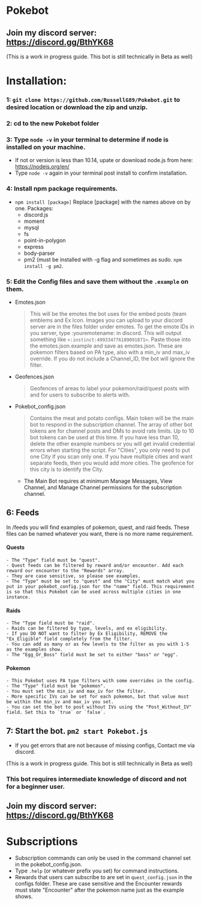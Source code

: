 # Pokebot

## Join my discord server: https://discord.gg/BthYK68

(This is a work in progress guide. This bot is still technically in Beta as well)

# Installation:
### 1: `git clone https://github.com/RussellG89/Pokebot.git` to desired location or download the zip and unzip.

### 2: cd to the new Pokebot folder

### 3: Type `node -v` in your terminal to determine if node is installed on your machine.
  - If not or version is less than 10.14, upate or download node.js from here: https://nodejs.org/en/
  - Type `node -v` again in your terminal post install to confirm installation.
  
### 4: Install npm package requirements.
  - `npm install [package]` Replace [package] with the names above on by one.
    Packages: 
    - discord.js
    - moment
    - mysql
    - fs
    - point-in-polygon
    - express
    - body-parser
    - pm2 (must be installed with -g flag and sometimes as sudo. `npm install -g pm2`.
    
### 5: Edit the Config files and save them without the `.example` on them.
  - Emotes.json
      > This will be the emotes the bot uses for the embed posts (team emblems and Ex Icon. Images you can upload to your discord server are in the files folder under emotes. To get the emote IDs in you server, type \:youremotename: in discord. This will output something like `<:instinct:499334776189091871>`. Paste those into the emotes.json.example and save as emotes.json.
      > These are pokemon filters based on PA type, also with a min_iv and max_iv override. If you do not include a Channel_ID, the bot will ignore the filter. 
  - Geofences.json
      > Geofences of areas to label your pokemon/raid/quest posts with and for users to subscribe to alerts with.
  - Pokebot_config.json
      > Contains the meat and potato configs. Main token will be the main bot to respond in the subscription channel. The array of other bot tokens are for channel posts and DMs to avoid rate limits. Up to 10 bot tokens can be used at this time. If you have less than 10, delete the other example numbers or you will get invalid credential errors when starting the script. For "Cities", you only need to put one City if you scan only one. If you have multiple cities and want separate feeds, then you would add more cities. The geofence for this city is to identify the City. 
      - The Main Bot requires at minimum Manage Messages, View Channel, and Manage Channel permissions for the subscription channel.
  
## 6: Feeds
  In /feeds you will find examples of pokemon, quest, and raid feeds. These files can be named whatever you want, there is no more name requirement.
  #### Quests
    - The "Type" field must be "quest".
    - Quest feeds can be filtered by reward and/or encounter. Add each reward our encounter to the "Rewards" array.
    - They are case sensitive, so please see examples. 
    - The "Type" must be set to "quest" and the "City" must match what you put in your pokebot_config.json for the "name" field. This requirement is so that this Pokebot can be used across multiple cities in one instance.
    
  #### Raids
    - The "Type field must be "raid".
    - Raids can be filtered by type, levels, and ex eligibility. 
    - If you DO NOT want to filter by Ex Eligibility, REMOVE the "Ex_Eligible" field completely from the filter. 
    - You can add as many or as few levels to the filter as you with 1-5 as the examples show. 
    - The "Egg_Or_Boss" field must be set to either "boss" or "egg".
  
  #### Pokemon
    - This Pokebot uses PA type filters with some overrides in the config.
    - The "Type" field must be "pokemon".
    - You must set the min_iv and max_iv for the filter. 
    - More specific IVs can be set for each pokemon, but that value must be within the min_iv and max_iv you set.
    - You can set the bot to post without IVs using the "Post_Without_IV" field. Set this to `true` or `false`.

## 7: Start the bot. `pm2 start Pokebot.js`
  - If you get errors that are not because of missing configs, Contact me via discord. 

(This is a work in progress guide. This bot is still technically in Beta as well)

### This bot requires intermediate knowledge of discord and not for a beginner user. 
## Join my discord server: https://discord.gg/BthYK68

# Subscriptions

- Subscription commands can only be used in the command channel set in the pokebot_config.json.
- Type `.help` (or whatever prefix you set) for command instructions.
- Rewards that users can subscribe to are set in `quest_config.json` in the configs folder. These are case sensitive and the Encounter rewards must state "Encounter" after the pokemon name just as the example shows. 



  
